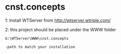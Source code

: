 # cnst.concepts

1: Install WTServer from http://wtserver.wtriple.com/

2: this project should be placed under the WWW folder

    G:\WTServer\WWW\cnst.concepts
	
	-path to match your installation
